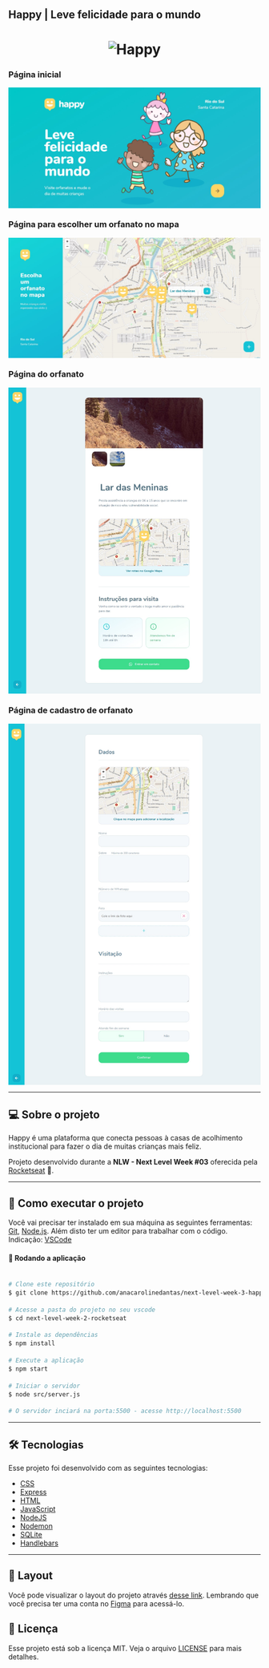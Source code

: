 ## Happy | Leve felicidade para o mundo

<h1 align="center">
    <img alt="Happy" title="Happy" src=".github/logo.jpg" />
</h1>

###  Página inicial

<p align="center" style="display: flex; align-items: flex-start; justify-content: center;">
  	<img alt="Página inicial" src="/.github/screenshots/home-page.jpg" width="100%">
</p>

###  Página para escolher um orfanato no mapa

<p align="center" style="display: flex; align-items: flex-start; justify-content: center;">
  	<img alt="Escolha um orfanato" src="/.github/screenshots/orphanages.jpg" width="100%">
</p>

###  Página do orfanato

<p align="center" style="display: flex; align-items: flex-start; justify-content: center;">
  	<img alt="Página de cadastro de vídeo" src="/.github/screenshots/orphanage.jpg" width="100%">
</p>

###  Página de cadastro de orfanato

<p align="center" style="display: flex; align-items: flex-start; justify-content: center;">
  	<img alt="Cadastrar orfanato" src="/.github/screenshots/create-orphanage.jpg" width="100%">
</p>

---

## 💻 Sobre o projeto

Happy é uma plataforma que conecta pessoas à casas de acolhimento institucional para fazer o dia de muitas crianças mais feliz. 

Projeto desenvolvido durante a **NLW - Next Level Week #03** oferecida pela [Rocketseat](https://rocketseat.com.br/) 🚀.

---

## 🚀 Como executar o projeto

Você vai precisar ter instalado em sua máquina as seguintes ferramentas:
[Git](https://git-scm.com), [Node.js](https://nodejs.org/en/). 
Além disto ter um editor para trabalhar com o código. Indicação: [VSCode](https://code.visualstudio.com/)

#### 🧭 Rodando a aplicação

```bash

# Clone este repositório
$ git clone https://github.com/anacarolinedantas/next-level-week-3-happy

# Acesse a pasta do projeto no seu vscode
$ cd next-level-week-2-rocketseat

# Instale as dependências
$ npm install

# Execute a aplicação 
$ npm start

# Iniciar o servidor
$ node src/server.js

# O servidor inciará na porta:5500 - acesse http://localhost:5500 
```

---

## 🛠 Tecnologias

Esse projeto foi desenvolvido com as seguintes tecnologias:

- [CSS](https://developer.mozilla.org/pt-BR/docs/Web/CSS)
- [Express](https://expressjs.com/)
- [HTML](https://developer.mozilla.org/pt-BR/docs/Web/HTML)
- [JavaScript](https://www.javascript.com)
- [NodeJS](https://nodejs.org/en/)
- [Nodemon](https://github.com/remy/nodemon)
- [SQLite](https://www.sqlite.org/index.html)
- [Handlebars](https://handlebarsjs.com/)

---

## 🔖 Layout

Você pode visualizar o layout do projeto através [desse link](https://www.figma.com/file/mDEbnoojksG4w8sOxmudh3/Happy-Web). Lembrando que você precisa ter uma conta no [Figma](http://figma.com/) para acessá-lo.


## 📝 Licença
Esse projeto está sob a licença MIT. Veja o arquivo [LICENSE](LICENSE.md) para mais detalhes.